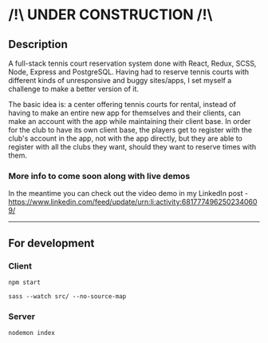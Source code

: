 # /!\ UNDER CONSTRUCTION /!\

## Description

A full-stack tennis court reservation system done with React, Redux, SCSS, Node, Express and PostgreSQL. Having had to reserve tennis courts with different kinds of unresponsive and buggy sites/apps, I set myself a challenge to make a better version of it.

The basic idea is: a center offering tennis courts for rental, instead of having to make an entire new app for themselves and their clients, can make an account with the app while maintaining their client base. In order for the club to have its own client base, the players get to register with the club's account in the app, not with the app directly, but they are able to register with all the clubs they want, should they want to reserve times with them.

### More info to come soon along with live demos

In the meantime you can check out the video demo in my LinkedIn post - https://www.linkedin.com/feed/update/urn:li:activity:6817774962502340609/

---

## For development

### Client

```
npm start
```

```
sass --watch src/ --no-source-map
```

### Server

```
nodemon index
```
